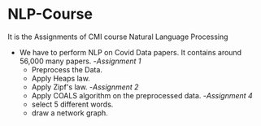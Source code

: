 # NLP-Course
It is the Assignments of CMI course Natural Language Processing

- We have to perform NLP on Covid Data papers. It contains around 56,000 many papers.
-*Assignment 1*
  - Preprocess the Data.
  - Apply Heaps law.
  - Apply Zipf's law.
-*Assignment 2*
  - Apply COALS algorithm on the preprocessed data.
-*Assignment 4*
  - select 5 different words.
  - draw a network graph.
